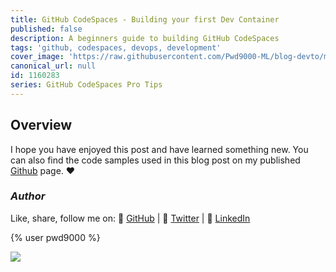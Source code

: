 ```yaml
---
title: GitHub CodeSpaces - Building your first Dev Container
published: false
description: A beginners guide to building GitHub CodeSpaces
tags: 'github, codespaces, devops, development'
cover_image: 'https://raw.githubusercontent.com/Pwd9000-ML/blog-devto/main/posts/2022-GitHub-CodeSpaces/assets/main.png'
canonical_url: null
id: 1160283
series: GitHub CodeSpaces Pro Tips
---
```


## Overview

I hope you have enjoyed this post and have learned something new. You can also find the code samples used in this blog post on my published [Github](https://github.com/Pwd9000-ML/blog-devto/tree/main/posts/2022-GitHub-CodeSpaces/code) page. :heart:

### _Author_

Like, share, follow me on: :octopus: [GitHub](https://github.com/Pwd9000-ML) | :penguin: [Twitter](https://twitter.com/pwd9000) | :space_invader: [LinkedIn](https://www.linkedin.com/in/marcel-l-61b0a96b/)

{% user pwd9000 %}

<a href="https://www.buymeacoffee.com/pwd9000"><img src="https://img.buymeacoffee.com/button-api/?text=Buy me a coffee&emoji=&slug=pwd9000&button_colour=FFDD00&font_colour=000000&font_family=Cookie&outline_colour=000000&coffee_colour=ffffff"></a>
